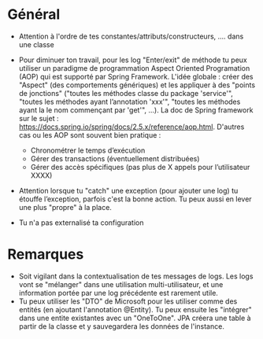 # Général
- Attention à l'ordre de tes constantes/attributs/constructeurs, .... dans une classe
- Pour diminuer ton travail, pour les log "Enter/exit" de méthode tu peux utiliser un paradigme de programmation Aspect Oriented Programation (AOP) qui est supporté par Spring Framework. L'idée globale : créer des "Aspect" (des comportements génériques) et les appliquer à des "points de jonctions" ("toutes les méthodes classe du package 'service'", "toutes les méthodes ayant l’annotation 'xxx'", "toutes les méthodes ayant la le nom commençant par 'get'", ...). La doc de Spring framework sur le sujet : https://docs.spring.io/spring/docs/2.5.x/reference/aop.html. D'autres cas ou les AOP sont souvent bien pratique : 
  - Chronométrer le temps d’exécution
  - Gérer des transactions (éventuellement distribuées)
  - Gérer des accès spécifiques (pas plus de X appels pour l’utilisateur XXXX)

- Attention lorsque tu "catch" une exception (pour ajouter une log) tu étouffe l’exception, parfois c'est la bonne action. Tu peux aussi en lever une plus "propre" à la place.
- Tu n'a pas externalisé ta configuration

# Remarques
- Soit vigilant dans la contextualisation de tes messages de logs. Les logs vont se "mélanger" dans une utilisation multi-utilisateur, et une information portée par une log précédente est rarement utile.
- Tu peux utiliser les "DTO" de Microsoft pour les utiliser comme des entités (en ajoutant l'annotation @Entity). Tu peux ensuite les "intégrer" dans une entite existantes avec un "OneToOne". JPA créera une table à partir de la classe et y sauvegardera les données de l'instance.